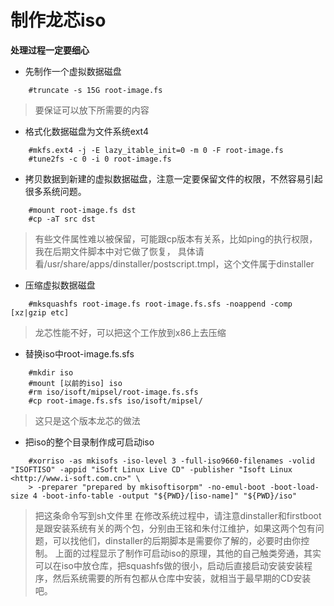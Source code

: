 制作龙芯iso
==========

**处理过程一定要细心**

- 先制作一个虚拟数据磁盘
```
	#truncate -s 15G root-image.fs
```
> 要保证可以放下所需要的内容

- 格式化数据磁盘为文件系统ext4
```
	#mkfs.ext4 -j -E lazy_itable_init=0 -m 0 -F root-image.fs
	#tune2fs -c 0 -i 0 root-image.fs
```

- 拷贝数据到新建的虚拟数据磁盘，注意一定要保留文件的权限，不然容易引起很多系统问题。
```
	#mount root-image.fs dst
	#cp -aT src dst
```
> 有些文件属性难以被保留，可能跟cp版本有关系，比如ping的执行权限，我在后期文件脚本中对它做了恢复，
> 具体请看/usr/share/apps/dinstaller/postscript.tmpl，这个文件属于dinstaller

- 压缩虚拟数据磁盘
```
	#mksquashfs root-image.fs root-image.fs.sfs -noappend -comp [xz|gzip etc]
```
> 龙芯性能不好，可以把这个工作放到x86上去压缩

- 替换iso中root-image.fs.sfs
```
	#mkdir iso
	#mount [以前的iso] iso
	#rm iso/isoft/mipsel/root-image.fs.sfs
	#cp root-image.fs.sfs iso/isoft/mipsel/
```
> 这只是这个版本龙芯的做法

- 把iso的整个目录制作成可启动iso
```
	#xorriso -as mkisofs -iso-level 3 -full-iso9660-filenames -volid "ISOFTISO" -appid "iSoft Linux Live CD" -publisher "Isoft Linux <http://www.i-soft.com.cn>" \
	> -preparer "prepared by mkisoftisorpm" -no-emul-boot -boot-load-size 4 -boot-info-table -output "${PWD}/[iso-name]" "${PWD}/iso"
```

> 把这条命令写到sh文件里
> 在修改系统过程中，请注意dinstaller和firstboot是跟安装系统有关的两个包，分别由王铭和朱付江维护，如果这两个包有问题，可以找他们，dinstaller的后期脚本是需要你了解的，必要时由你控制。
>上面的过程显示了制作可启动iso的原理，其他的自己触类旁通，其实可以在iso中放仓库，把squashfs做的很小，启动后直接启动安装安装程序，然后系统需要的所有包都从仓库中安装，就相当于最早期的CD安装吧。
